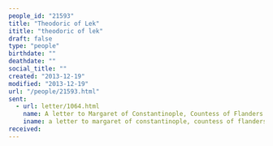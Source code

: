 ```yaml
---
people_id: "21593"
title: "Theodoric of Lek"
ititle: "theodoric of lek"
draft: false
type: "people"
birthdate: ""
deathdate: ""
social_title: ""
created: "2013-12-19"
modified: "2013-12-19"
url: "/people/21593.html"
sent:
  - url: letter/1064.html
    name: A letter to Margaret of Constantinople, Countess of Flanders (1248, August 11)
    iname: a letter to margaret of constantinople, countess of flanders (1248, august 11)
received:
---
```

